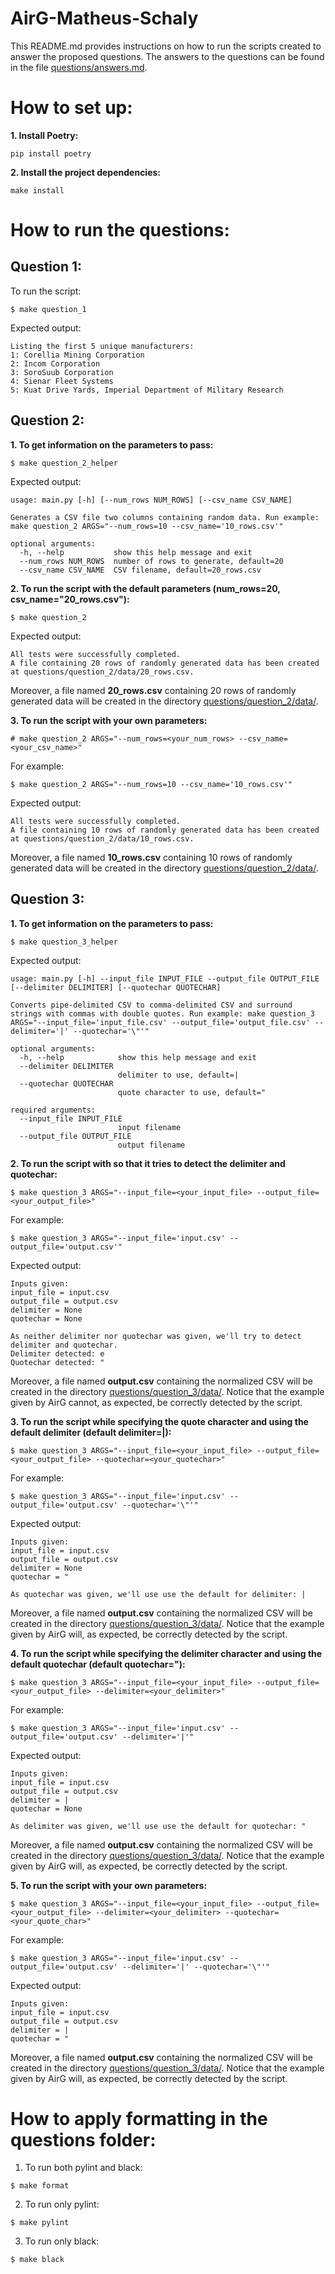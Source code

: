 # AirG-Matheus-Schaly

This README.md provides instructions on how to run the scripts created to answer the proposed questions. The answers to the questions can be found in the file [questions/answers.md](https://github.com/MatheusSchaly/AirG-Matheus-Schaly/blob/main/questions/answers.md).

# How to set up:

**1. Install Poetry:**
```console
pip install poetry
```

**2. Install the project dependencies:**
```console
make install
```

# How to run the questions:

## Question 1:

To run the script:
```console
$ make question_1
```

Expected output:
```
Listing the first 5 unique manufacturers:
1: Corellia Mining Corporation
2: Incom Corporation
3: SoroSuub Corporation
4: Sienar Fleet Systems
5: Kuat Drive Yards, Imperial Department of Military Research
```

## Question 2:

**1. To get information on the parameters to pass:**
```console
$ make question_2_helper
```

Expected output:
```
usage: main.py [-h] [--num_rows NUM_ROWS] [--csv_name CSV_NAME]

Generates a CSV file two columns containing random data. Run example: make question_2 ARGS="--num_rows=10 --csv_name='10_rows.csv'"

optional arguments:
  -h, --help           show this help message and exit
  --num_rows NUM_ROWS  number of rows to generate, default=20
  --csv_name CSV_NAME  CSV filename, default=20_rows.csv
```

**2. To run the script with the default parameters (num_rows=20, csv_name="20_rows.csv"):**
```console
$ make question_2
```

Expected output:
```
All tests were successfully completed.
A file containing 20 rows of randomly generated data has been created at questions/question_2/data/20_rows.csv.
```

Moreover, a file named **20_rows.csv** containing 20 rows of randomly generated data will be created in the directory [questions/question_2/data/](https://github.com/MatheusSchaly/AirG-Matheus-Schaly/tree/main/questions/question_2/data).

**3. To run the script with your own parameters:**
```console
# make question_2 ARGS="--num_rows=<your_num_rows> --csv_name=<your_csv_name>"
```

For example:
```
$ make question_2 ARGS="--num_rows=10 --csv_name='10_rows.csv'"
```

Expected output:
```
All tests were successfully completed.
A file containing 10 rows of randomly generated data has been created at questions/question_2/data/10_rows.csv.
```

Moreover, a file named **10_rows.csv** containing 10 rows of randomly generated data will be created in the directory [questions/question_2/data/](https://github.com/MatheusSchaly/AirG-Matheus-Schaly/tree/main/questions/question_2/data).

## Question 3:

**1. To get information on the parameters to pass:**
```console
$ make question_3_helper
```

Expected output:
```
usage: main.py [-h] --input_file INPUT_FILE --output_file OUTPUT_FILE [--delimiter DELIMITER] [--quotechar QUOTECHAR]

Converts pipe-delimited CSV to comma-delimited CSV and surround strings with commas with double quotes. Run example: make question_3 ARGS="--input_file='input_file.csv' --output_file='output_file.csv' --delimiter='|' --quotechar='\"'"

optional arguments:
  -h, --help            show this help message and exit
  --delimiter DELIMITER
                        delimiter to use, default=|
  --quotechar QUOTECHAR
                        quote character to use, default="

required arguments:
  --input_file INPUT_FILE
                        input filename
  --output_file OUTPUT_FILE
                        output filename
```

**2. To run the script with so that it tries to detect the delimiter and quotechar:**
```console
$ make question_3 ARGS="--input_file=<your_input_file> --output_file=<your_output_file>"
```

For example:
```console
$ make question_3 ARGS="--input_file='input.csv' --output_file='output.csv'"
```

Expected output:
```
Inputs given:
input_file = input.csv
output_file = output.csv
delimiter = None
quotechar = None

As neither delimiter nor quotechar was given, we'll try to detect delimiter and quotechar.
Delimiter detected: e
Quotechar detected: "
```

Moreover, a file named **output.csv** containing the normalized CSV will be created in the directory [questions/question_3/data/](https://github.com/MatheusSchaly/AirG-Matheus-Schaly/tree/main/questions/question_3/data). Notice that the example given by AirG cannot, as expected, be correctly detected by the script.

**3. To run the script while specifying the quote character and using the default delimiter (default delimiter=|):**

```console
$ make question_3 ARGS="--input_file=<your_input_file> --output_file=<your_output_file> --quotechar=<your_quotechar>"
```

For example:
```console
$ make question_3 ARGS="--input_file='input.csv' --output_file='output.csv' --quotechar='\"'"
```

Expected output:
```
Inputs given:
input_file = input.csv
output_file = output.csv
delimiter = None
quotechar = "

As quotechar was given, we'll use use the default for delimiter: |
```

Moreover, a file named **output.csv** containing the normalized CSV will be created in the directory [questions/question_3/data/](https://github.com/MatheusSchaly/AirG-Matheus-Schaly/tree/main/questions/question_3/data). Notice that the example given by AirG will, as expected, be correctly detected by the script.

**4. To run the script while specifying the delimiter character and using the default quotechar (default quotechar="):**

```console
$ make question_3 ARGS="--input_file=<your_input_file> --output_file=<your_output_file> --delimiter=<your_delimiter>"
```

For example:
```console
$ make question_3 ARGS="--input_file='input.csv' --output_file='output.csv' --delimiter='|'"
```

Expected output:
```
Inputs given:
input_file = input.csv
output_file = output.csv
delimiter = |
quotechar = None

As delimiter was given, we'll use use the default for quotechar: "
```

Moreover, a file named **output.csv** containing the normalized CSV will be created in the directory [questions/question_3/data/](https://github.com/MatheusSchaly/AirG-Matheus-Schaly/tree/main/questions/question_3/data). Notice that the example given by AirG will, as expected, be correctly detected by the script.

**5. To run the script with your own parameters:**
```console
$ make question_3 ARGS="--input_file=<your_input_file> --output_file=<your_output_file> --delimiter=<your_delimiter> --quotechar=<your_quote_char>"
```

For example:
```console
$ make question_3 ARGS="--input_file='input.csv' --output_file='output.csv' --delimiter='|' --quotechar='\"'"
```

Expected output:
```
Inputs given:
input_file = input.csv
output_file = output.csv
delimiter = |
quotechar = "
```

Moreover, a file named **output.csv** containing the normalized CSV will be created in the directory [questions/question_3/data/](https://github.com/MatheusSchaly/AirG-Matheus-Schaly/tree/main/questions/question_3/data). Notice that the example given by AirG will, as expected, be correctly detected by the script.

# How to apply formatting in the questions folder:

1. To run both pylint and black:

```console
$ make format
```

2. To run only pylint:

```console
$ make pylint
```

3. To run only black:

```console
$ make black
```
